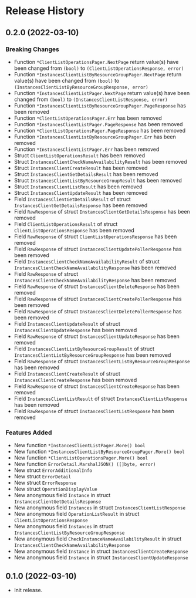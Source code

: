 # Release History

## 0.2.0 (2022-03-10)
### Breaking Changes

- Function `*ClientListOperationsPager.NextPage` return value(s) have been changed from `(bool)` to `(ClientListOperationsResponse, error)`
- Function `*InstancesClientListByResourceGroupPager.NextPage` return value(s) have been changed from `(bool)` to `(InstancesClientListByResourceGroupResponse, error)`
- Function `*InstancesClientListPager.NextPage` return value(s) have been changed from `(bool)` to `(InstancesClientListResponse, error)`
- Function `*InstancesClientListByResourceGroupPager.PageResponse` has been removed
- Function `*ClientListOperationsPager.Err` has been removed
- Function `*InstancesClientListPager.PageResponse` has been removed
- Function `*ClientListOperationsPager.PageResponse` has been removed
- Function `*InstancesClientListByResourceGroupPager.Err` has been removed
- Function `*InstancesClientListPager.Err` has been removed
- Struct `ClientListOperationsResult` has been removed
- Struct `InstancesClientCheckNameAvailabilityResult` has been removed
- Struct `InstancesClientCreateResult` has been removed
- Struct `InstancesClientGetDetailsResult` has been removed
- Struct `InstancesClientListByResourceGroupResult` has been removed
- Struct `InstancesClientListResult` has been removed
- Struct `InstancesClientUpdateResult` has been removed
- Field `InstancesClientGetDetailsResult` of struct `InstancesClientGetDetailsResponse` has been removed
- Field `RawResponse` of struct `InstancesClientGetDetailsResponse` has been removed
- Field `ClientListOperationsResult` of struct `ClientListOperationsResponse` has been removed
- Field `RawResponse` of struct `ClientListOperationsResponse` has been removed
- Field `RawResponse` of struct `InstancesClientUpdatePollerResponse` has been removed
- Field `InstancesClientCheckNameAvailabilityResult` of struct `InstancesClientCheckNameAvailabilityResponse` has been removed
- Field `RawResponse` of struct `InstancesClientCheckNameAvailabilityResponse` has been removed
- Field `RawResponse` of struct `InstancesClientDeleteResponse` has been removed
- Field `RawResponse` of struct `InstancesClientCreatePollerResponse` has been removed
- Field `RawResponse` of struct `InstancesClientDeletePollerResponse` has been removed
- Field `InstancesClientUpdateResult` of struct `InstancesClientUpdateResponse` has been removed
- Field `RawResponse` of struct `InstancesClientUpdateResponse` has been removed
- Field `InstancesClientListByResourceGroupResult` of struct `InstancesClientListByResourceGroupResponse` has been removed
- Field `RawResponse` of struct `InstancesClientListByResourceGroupResponse` has been removed
- Field `InstancesClientCreateResult` of struct `InstancesClientCreateResponse` has been removed
- Field `RawResponse` of struct `InstancesClientCreateResponse` has been removed
- Field `InstancesClientListResult` of struct `InstancesClientListResponse` has been removed
- Field `RawResponse` of struct `InstancesClientListResponse` has been removed

### Features Added

- New function `*InstancesClientListPager.More() bool`
- New function `*InstancesClientListByResourceGroupPager.More() bool`
- New function `*ClientListOperationsPager.More() bool`
- New function `ErrorDetail.MarshalJSON() ([]byte, error)`
- New struct `ErrorAdditionalInfo`
- New struct `ErrorDetail`
- New struct `ErrorResponse`
- New struct `OperationDisplayValue`
- New anonymous field `Instance` in struct `InstancesClientGetDetailsResponse`
- New anonymous field `Instances` in struct `InstancesClientListResponse`
- New anonymous field `OperationListResult` in struct `ClientListOperationsResponse`
- New anonymous field `Instances` in struct `InstancesClientListByResourceGroupResponse`
- New anonymous field `CheckInstanceNameAvailabilityResult` in struct `InstancesClientCheckNameAvailabilityResponse`
- New anonymous field `Instance` in struct `InstancesClientCreateResponse`
- New anonymous field `Instance` in struct `InstancesClientUpdateResponse`


## 0.1.0 (2022-03-10)

- Init release.